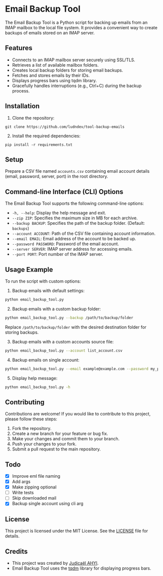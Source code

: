 
# Email Backup Tool

The Email Backup Tool is a Python script for backing up emails from an IMAP mailbox to the local file system. It provides a convenient way to create backups of emails stored on an IMAP server.

## Features

- Connects to an IMAP mailbox server securely using SSL/TLS.
- Retrieves a list of available mailbox folders.
- Creates local backup folders for storing email backups.
- Fetches and stores emails by their IDs.
- Displays progress bars using tqdm library.
- Gracefully handles interruptions (e.g., Ctrl+C) during the backup process.

## Installation

1. Clone the repository:

```
git clone https://github.com/ludndev/tool-backup-emails
```

2. Install the required dependencies:

```
pip install -r requirements.txt
```

## Setup

Prepare a CSV file named `accounts.csv` containing email account details (email, password, server, port) in the root directory.

## Command-line Interface (CLI) Options

The Email Backup Tool supports the following command-line options:

- `-h, --help`: Display the help message and exit.
- `--zip ZIP`: Specifies the maximum size in MB for each archive.
- `--backup BACKUP`: Specifies the path of the backup folder. (Default: `backups`)
- `--account ACCOUNT`: Path of the CSV file containing account information.
- `--email EMAIL`: Email address of the account to be backed up.
- `--password PASSWORD`: Password of the email account.
- `--server SERVER`: IMAP server address for accessing emails.
- `--port PORT`: Port number of the IMAP server.

## Usage Example

To run the script with custom options:

1. Backup emails with default settings:
```bash
python email_backup_tool.py
```

2. Backup emails with a custom backup folder:
```bash
python email_backup_tool.py --backup /path/to/backup/folder
```
Replace `/path/to/backup/folder` with the desired destination folder for storing backups.

3. Backup emails with a custom accounts source file:
```bash
python email_backup_tool.py --account list_account.csv
```

4. Backup emails on single account:
```bash
python email_backup_tool.py --email example@example.com --password my_password
```

5. Display help message:
```bash
python email_backup_tool.py -h
```

## Contributing

Contributions are welcome! If you would like to contribute to this project, please follow these steps:

1. Fork the repository.
2. Create a new branch for your feature or bug fix.
3. Make your changes and commit them to your branch.
4. Push your changes to your fork.
5. Submit a pull request to the main repository.

## Todo

- [x] Improve eml file naming
- [x] Add args
- [x] Make zipping optional
- [ ] Write tests
- [ ] Skip downloaded mail
- [x] Backup single account using cli arg

## License

This project is licensed under the MIT License. See the [LICENSE](LICENSE) file for details.

## Credits

- This project was created by [Judicaël AHYI](https://github.com/ludndev).
- Email Backup Tool uses the [tqdm](https://github.com/tqdm/tqdm) library for displaying progress bars.
